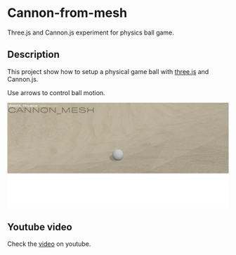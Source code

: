# Cannon-from-mesh

Three.js and Cannon.js experiment for physics ball game.

## Description

This project show how to setup a physical game ball with [three.js](https://threejs.org/) and Cannon.js.

Use arrows to control ball motion.

![preview](./images/preview.jpg)

## Youtube video

Check the [video](https://youtu.be/Gviv4LZ7lPc) on youtube.
